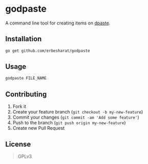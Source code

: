 # godpaste

A command line tool for creating items on [dpaste](https://dpaste.com).

## Installation
```bash
go get github.com/erbesharat/godpaste
```

## Usage

```bash
godpaste FILE_NAME
```

## Contributing

1. Fork it
2. Create your feature branch (`git checkout -b my-new-feature`)
3. Commit your changes (`git commit -am 'Add some feature'`)
4. Push to the branch (`git push origin my-new-feature`)
5. Create new Pull Request

## License
> GPLv3
